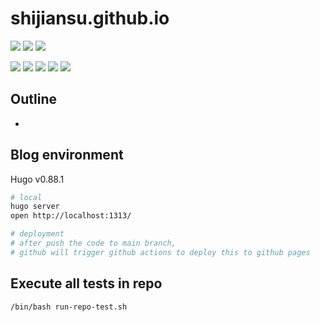 # shijiansu.github.io

![](https://img.shields.io/badge/language-markdown-blue)
![](https://img.shields.io/badge/technology-markdown,%20hugo,%20google%20docsy%20theme,%20github%20actions,%20github%20pages-blue)
![](https://img.shields.io/badge/development%20year-2021-orange)

![](https://img.shields.io/github/languages/top/shijiansu/shijiansu.github.io)
![](https://img.shields.io/github/languages/count/shijiansu/shijiansu.github.io)
![](https://img.shields.io/github/languages/code-size/shijiansu/shijiansu.github.io)
![](https://img.shields.io/github/repo-size/shijiansu/shijiansu.github.io)
![](https://img.shields.io/github/last-commit/shijiansu/shijiansu.github.io?color=red)

## Outline

- 

## Blog environment

Hugo v0.88.1

```bash
# local
hugo server
open http://localhost:1313/

# deployment
# after push the code to main branch,
# github will trigger github actions to deploy this to github pages
```

## Execute all tests in repo

`/bin/bash run-repo-test.sh`
